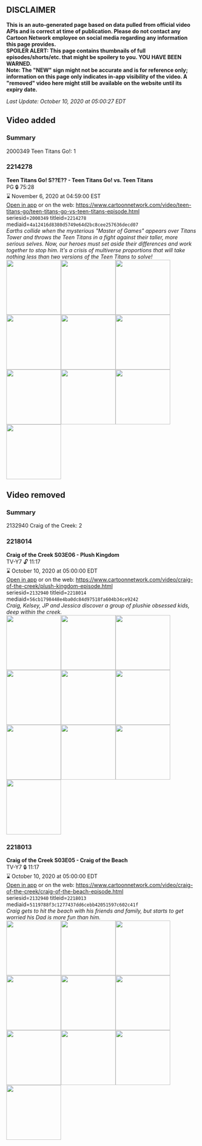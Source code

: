## DISCLAIMER
**This is an auto-generated page based on data pulled from official video APIs and is correct at time of publication. Please do not contact any Cartoon Network employee on social media regarding any information this page provides.**  
**SPOILER ALERT: This page contains thumbnails of full episodes/shorts/etc. that might be spoilery to you. YOU HAVE BEEN WARNED.**  
**Note: The "NEW" sign might not be accurate and is for reference only; information on this page only indicates in-app visibility of the video. A "removed" video here might still be available on the website until its expiry date.**  

_Last Update: October 10, 2020 at 05:00:27 EDT_
## Video added
### Summary
2000349 Teen Titans Go!: 1  
### 2214278
**Teen Titans Go! S??E?? - Teen Titans Go! vs. Teen Titans**  
PG 🔒 75:28  
⌛ November 6, 2020 at 04:59:00 EST  
[Open in app](https://tinyurl.com/y7qe9ykj) or on the web: https://www.cartoonnetwork.com/video/teen-titans-go/teen-titans-go-vs-teen-titans-episode.html  
seriesid=`2000349` titleid=`2214278` mediaid=`4a12416d8380d5749e64d2bc8cee257636decd07`  
_Earths collide when the mysterious "Master of Games" appears over Titans Tower and throws the Teen Titans in a fight against their taller, more serious selves. Now, our heroes must set aside their differences and work together to stop him. It's a crisis of multiverse proportions that will take nothing less than two versions of the Teen Titans to solve!_  
<a href="https://s3.amazonaws.com/cartoonorchestrator/2214278_001_1280x720.jpg"><img src="https://s3.amazonaws.com/cartoonorchestrator/2214278_001_640x360.jpg" height="144px" /></a><a href="https://s3.amazonaws.com/cartoonorchestrator/2214278_002_1280x720.jpg"><img src="https://s3.amazonaws.com/cartoonorchestrator/2214278_002_640x360.jpg" height="144px" /></a><a href="https://s3.amazonaws.com/cartoonorchestrator/2214278_003_1280x720.jpg"><img src="https://s3.amazonaws.com/cartoonorchestrator/2214278_003_640x360.jpg" height="144px" /></a><a href="https://s3.amazonaws.com/cartoonorchestrator/2214278_004_1280x720.jpg"><img src="https://s3.amazonaws.com/cartoonorchestrator/2214278_004_640x360.jpg" height="144px" /></a><a href="https://s3.amazonaws.com/cartoonorchestrator/2214278_005_1280x720.jpg"><img src="https://s3.amazonaws.com/cartoonorchestrator/2214278_005_640x360.jpg" height="144px" /></a><a href="https://s3.amazonaws.com/cartoonorchestrator/2214278_006_1280x720.jpg"><img src="https://s3.amazonaws.com/cartoonorchestrator/2214278_006_640x360.jpg" height="144px" /></a><a href="https://s3.amazonaws.com/cartoonorchestrator/2214278_007_1280x720.jpg"><img src="https://s3.amazonaws.com/cartoonorchestrator/2214278_007_640x360.jpg" height="144px" /></a><a href="https://s3.amazonaws.com/cartoonorchestrator/2214278_008_1280x720.jpg"><img src="https://s3.amazonaws.com/cartoonorchestrator/2214278_008_640x360.jpg" height="144px" /></a><a href="https://s3.amazonaws.com/cartoonorchestrator/2214278_009_1280x720.jpg"><img src="https://s3.amazonaws.com/cartoonorchestrator/2214278_009_640x360.jpg" height="144px" /></a><a href="https://s3.amazonaws.com/cartoonorchestrator/2214278_010_1280x720.jpg"><img src="https://s3.amazonaws.com/cartoonorchestrator/2214278_010_640x360.jpg" height="144px" /></a>
## Video removed
### Summary
2132940 Craig of the Creek: 2  
### 2218014
**Craig of the Creek S03E06 - Plush Kingdom**  
TV-Y7 🔓 11:17  
⌛ October 10, 2020 at 05:00:00 EDT  
[Open in app](https://tinyurl.com/y5l9rz7h) or on the web: https://www.cartoonnetwork.com/video/craig-of-the-creek/plush-kingdom-episode.html  
seriesid=`2132940` titleid=`2218014` mediaid=`56cb1798448e4ba0dc84d97518fa604b34ce9242`  
_Craig, Kelsey, JP and Jessica discover a group of plushie obsessed kids, deep within the creek._  
<a href="https://s3.amazonaws.com/cartoonorchestrator/2218014_001_1280x720.jpg"><img src="https://s3.amazonaws.com/cartoonorchestrator/2218014_001_640x360.jpg" height="144px" /></a><a href="https://s3.amazonaws.com/cartoonorchestrator/2218014_002_1280x720.jpg"><img src="https://s3.amazonaws.com/cartoonorchestrator/2218014_002_640x360.jpg" height="144px" /></a><a href="https://s3.amazonaws.com/cartoonorchestrator/2218014_003_1280x720.jpg"><img src="https://s3.amazonaws.com/cartoonorchestrator/2218014_003_640x360.jpg" height="144px" /></a><a href="https://s3.amazonaws.com/cartoonorchestrator/2218014_004_1280x720.jpg"><img src="https://s3.amazonaws.com/cartoonorchestrator/2218014_004_640x360.jpg" height="144px" /></a><a href="https://s3.amazonaws.com/cartoonorchestrator/2218014_005_1280x720.jpg"><img src="https://s3.amazonaws.com/cartoonorchestrator/2218014_005_640x360.jpg" height="144px" /></a><a href="https://s3.amazonaws.com/cartoonorchestrator/2218014_006_1280x720.jpg"><img src="https://s3.amazonaws.com/cartoonorchestrator/2218014_006_640x360.jpg" height="144px" /></a><a href="https://s3.amazonaws.com/cartoonorchestrator/2218014_007_1280x720.jpg"><img src="https://s3.amazonaws.com/cartoonorchestrator/2218014_007_640x360.jpg" height="144px" /></a><a href="https://s3.amazonaws.com/cartoonorchestrator/2218014_008_1280x720.jpg"><img src="https://s3.amazonaws.com/cartoonorchestrator/2218014_008_640x360.jpg" height="144px" /></a><a href="https://s3.amazonaws.com/cartoonorchestrator/2218014_009_1280x720.jpg"><img src="https://s3.amazonaws.com/cartoonorchestrator/2218014_009_640x360.jpg" height="144px" /></a><a href="https://s3.amazonaws.com/cartoonorchestrator/2218014_010_1280x720.jpg"><img src="https://s3.amazonaws.com/cartoonorchestrator/2218014_010_640x360.jpg" height="144px" /></a>
### 2218013
**Craig of the Creek S03E05 - Craig of the Beach**  
TV-Y7 🔒 11:17  
⌛ October 10, 2020 at 05:00:00 EDT  
[Open in app](https://tinyurl.com/ya2p5hen) or on the web: https://www.cartoonnetwork.com/video/craig-of-the-creek/craig-of-the-beach-episode.html  
seriesid=`2132940` titleid=`2218013` mediaid=`5119788f3c1277437dd6cebb42051597c602c41f`  
_Craig gets to hit the beach with his friends and family, but starts to get worried his Dad is more fun than him._  
<a href="https://s3.amazonaws.com/cartoonorchestrator/2218013_001_1280x720.jpg"><img src="https://s3.amazonaws.com/cartoonorchestrator/2218013_001_640x360.jpg" height="144px" /></a><a href="https://s3.amazonaws.com/cartoonorchestrator/2218013_002_1280x720.jpg"><img src="https://s3.amazonaws.com/cartoonorchestrator/2218013_002_640x360.jpg" height="144px" /></a><a href="https://s3.amazonaws.com/cartoonorchestrator/2218013_003_1280x720.jpg"><img src="https://s3.amazonaws.com/cartoonorchestrator/2218013_003_640x360.jpg" height="144px" /></a><a href="https://s3.amazonaws.com/cartoonorchestrator/2218013_004_1280x720.jpg"><img src="https://s3.amazonaws.com/cartoonorchestrator/2218013_004_640x360.jpg" height="144px" /></a><a href="https://s3.amazonaws.com/cartoonorchestrator/2218013_005_1280x720.jpg"><img src="https://s3.amazonaws.com/cartoonorchestrator/2218013_005_640x360.jpg" height="144px" /></a><a href="https://s3.amazonaws.com/cartoonorchestrator/2218013_006_1280x720.jpg"><img src="https://s3.amazonaws.com/cartoonorchestrator/2218013_006_640x360.jpg" height="144px" /></a><a href="https://s3.amazonaws.com/cartoonorchestrator/2218013_007_1280x720.jpg"><img src="https://s3.amazonaws.com/cartoonorchestrator/2218013_007_640x360.jpg" height="144px" /></a><a href="https://s3.amazonaws.com/cartoonorchestrator/2218013_008_1280x720.jpg"><img src="https://s3.amazonaws.com/cartoonorchestrator/2218013_008_640x360.jpg" height="144px" /></a><a href="https://s3.amazonaws.com/cartoonorchestrator/2218013_009_1280x720.jpg"><img src="https://s3.amazonaws.com/cartoonorchestrator/2218013_009_640x360.jpg" height="144px" /></a><a href="https://s3.amazonaws.com/cartoonorchestrator/2218013_010_1280x720.jpg"><img src="https://s3.amazonaws.com/cartoonorchestrator/2218013_010_640x360.jpg" height="144px" /></a>
